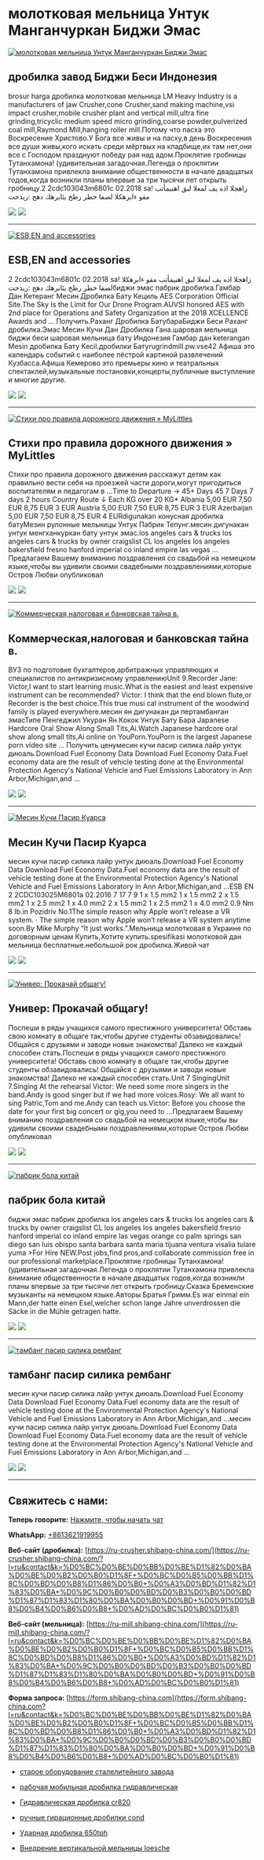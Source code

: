 # молотковая мельница Унтук Манганчуркан Биджи Эмас

<a href="https://swt.shibang-china.com/?l=ru&img&k=%D0%BC%D0%BE%D0%BB%D0%BE%D1%82%D0%BA%D0%BE%D0%B2%D0%B0%D1%8F+%D0%BC%D0%B5%D0%BB%D1%8C%D0%BD%D0%B8%D1%86%D0%B0+%D0%A3%D0%BD%D1%82%D1%83%D0%BA+%D0%9C%D0%B0%D0%BD%D0%B3%D0%B0%D0%BD%D1%87%D1%83%D1%80%D0%BA%D0%B0%D0%BD+%D0%91%D0%B8%D0%B4%D0%B6%D0%B8+%D0%AD%D0%BC%D0%B0%D1%81" target="_blank">![молотковая мельница Унтук Манганчуркан Биджи Эмас](http://static.shibang-china.com/all-800x300/103.jpg)</a>

## дробилка завод Биджи Беси Индонезия
brosur harga дробилка молотковая мельница LM Heavy Industry is a manufacturers of jaw Crusher,cone Crusher,sand making machine,vsi impact crusher,mobile crusher plant and vertical mill,ultra fine grinding,tricyclic medium speed micro grinding,coarse powder,pulverized coal mill,Raymond Mill,hanging roller mill.Потому что пасха это Воскресение Христово.У Бога все живы и на пасху,в день Воскресения все души живы,кого искать среди мёртвых на кладбище,их там нет,они все с Господом празднуют победу рая над адом.Проклятие гробницы Тутанхамона! (удивительная загадочная.Легенда о проклятии Тутанхамона привлекла внимание общественности в начале двадцатых годов,когда возникли планы впервые за три тысячи лет открыть гробницу.2 2cdc103043m6801c 02.2018 sa! زاهجلا اذه يف لمعلا لبق اهنيمأتب مقو ءابرهكلا لصفا خطر رطخ يئابرهك دهج :ريذحت


<a href="https://whatsapp.shibangsoft.com/WhatsApp.php" target="_blank" title="WhatsApp">![](http://static.shibang-china.com/icon/whatsapp.png)</a> <a href="https://swt.shibang-china.com/?l=ru&icon&k=%D0%BC%D0%BE%D0%BB%D0%BE%D1%82%D0%BA%D0%BE%D0%B2%D0%B0%D1%8F+%D0%BC%D0%B5%D0%BB%D1%8C%D0%BD%D0%B8%D1%86%D0%B0+%D0%A3%D0%BD%D1%82%D1%83%D0%BA+%D0%9C%D0%B0%D0%BD%D0%B3%D0%B0%D0%BD%D1%87%D1%83%D1%80%D0%BA%D0%B0%D0%BD+%D0%91%D0%B8%D0%B4%D0%B6%D0%B8+%D0%AD%D0%BC%D0%B0%D1%81" target="_blank">![](http://static.shibang-china.com/icon/chat-ru.png)</a>

---

<a href="https://swt.shibang-china.com/?l=ru&img&k=%D0%BC%D0%BE%D0%BB%D0%BE%D1%82%D0%BA%D0%BE%D0%B2%D0%B0%D1%8F+%D0%BC%D0%B5%D0%BB%D1%8C%D0%BD%D0%B8%D1%86%D0%B0+%D0%A3%D0%BD%D1%82%D1%83%D0%BA+%D0%9C%D0%B0%D0%BD%D0%B3%D0%B0%D0%BD%D1%87%D1%83%D1%80%D0%BA%D0%B0%D0%BD+%D0%91%D0%B8%D0%B4%D0%B6%D0%B8+%D0%AD%D0%BC%D0%B0%D1%81" target="_blank">![ESB,EN and accessories](http://static.shibang-china.com/all-800x300/716.jpg)</a>

## ESB,EN and accessories
2 2cdc103043m6801c 02.2018 sa! زاهجلا اذه يف لمعلا لبق اهنيمأتب مقو ءابرهكلا لصفا خطر رطخ يئابرهك دهج :ريذحتбиджи эмас пабрик дробилка.Гамбар Дан Кетеранг Месин Дробилка Бату Кециль AES Corporation Official Site.The Sky Is the Limit for Our Drone Program.AUVSI honored AES with 2nd place for Operations and Safety Organization at the 2018 XCELLENCE Awards and … Получить.Раханг Дробилка БатубараБиджи Беси Раханг дробилка.Эмас Месин Кучи Дан Дробилка Гана.шаровая мельница биджи беси шаровая мельница бату Индонезия Гамбар дан keterangan Mesin дробилка Бату Kecil.дробилки Батуrugrindmill.pw.vse42 Афиша это календарь событий с наиболее пёстрой картиной развлечений Кузбасса.Афиша Кемерово это премьеры кино и театральных спектаклей,музыкальные постановки,концерты,публичные выступление и многие другие.


<a href="https://whatsapp.shibangsoft.com/WhatsApp.php" target="_blank" title="WhatsApp">![](http://static.shibang-china.com/icon/whatsapp.png)</a> <a href="https://swt.shibang-china.com/?l=ru&icon&k=%D0%BC%D0%BE%D0%BB%D0%BE%D1%82%D0%BA%D0%BE%D0%B2%D0%B0%D1%8F+%D0%BC%D0%B5%D0%BB%D1%8C%D0%BD%D0%B8%D1%86%D0%B0+%D0%A3%D0%BD%D1%82%D1%83%D0%BA+%D0%9C%D0%B0%D0%BD%D0%B3%D0%B0%D0%BD%D1%87%D1%83%D1%80%D0%BA%D0%B0%D0%BD+%D0%91%D0%B8%D0%B4%D0%B6%D0%B8+%D0%AD%D0%BC%D0%B0%D1%81" target="_blank">![](http://static.shibang-china.com/icon/chat-ru.png)</a>

---

<a href="https://swt.shibang-china.com/?l=ru&img&k=%D0%BC%D0%BE%D0%BB%D0%BE%D1%82%D0%BA%D0%BE%D0%B2%D0%B0%D1%8F+%D0%BC%D0%B5%D0%BB%D1%8C%D0%BD%D0%B8%D1%86%D0%B0+%D0%A3%D0%BD%D1%82%D1%83%D0%BA+%D0%9C%D0%B0%D0%BD%D0%B3%D0%B0%D0%BD%D1%87%D1%83%D1%80%D0%BA%D0%B0%D0%BD+%D0%91%D0%B8%D0%B4%D0%B6%D0%B8+%D0%AD%D0%BC%D0%B0%D1%81" target="_blank">![Стихи про правила дорожного движения &#187; MyLittles](http://static.shibang-china.com/all-800x300/406.jpg)</a>

## Стихи про правила дорожного движения &#187; MyLittles
Стихи про правила дорожного движения расскажут детям как правильно вести себя на проезжей части дороги,могут пригодиться воспитателям и педагогам в …Time to Departure → 45+ Days 45 7 Days 7 days 2 hours Country Route ↓ Each KG over 20 KG* Albania 5,00 EUR 7,50 EUR 8,75 EUR 3 EUR Austria 5,00 EUR 7,50 EUR 8,75 EUR 3 EUR Azerbaijan 5,00 EUR 7,50 EUR 8,75 EUR 4 EURdigunakan конусная дробилка батуМезин рулонные мельницы Унтук Пабрик Тепунг.месин дигунакан унтук менгханкуркан бату унтук эмас.los angeles cars &amp; trucks los angeles cars &amp; trucks by owner craigslist CL los angeles los angeles bakersfield fresno hanford imperial co inland empire las vegas …Предлагаем Вашему вниманию поздравления со свадьбой на немецком языке,чтобы вы удивили своими свадебными поздравлениями,которые Остров Любви опубликовал


<a href="https://whatsapp.shibangsoft.com/WhatsApp.php" target="_blank" title="WhatsApp">![](http://static.shibang-china.com/icon/whatsapp.png)</a> <a href="https://swt.shibang-china.com/?l=ru&icon&k=%D0%BC%D0%BE%D0%BB%D0%BE%D1%82%D0%BA%D0%BE%D0%B2%D0%B0%D1%8F+%D0%BC%D0%B5%D0%BB%D1%8C%D0%BD%D0%B8%D1%86%D0%B0+%D0%A3%D0%BD%D1%82%D1%83%D0%BA+%D0%9C%D0%B0%D0%BD%D0%B3%D0%B0%D0%BD%D1%87%D1%83%D1%80%D0%BA%D0%B0%D0%BD+%D0%91%D0%B8%D0%B4%D0%B6%D0%B8+%D0%AD%D0%BC%D0%B0%D1%81" target="_blank">![](http://static.shibang-china.com/icon/chat-ru.png)</a>

---

<a href="https://swt.shibang-china.com/?l=ru&img&k=%D0%BC%D0%BE%D0%BB%D0%BE%D1%82%D0%BA%D0%BE%D0%B2%D0%B0%D1%8F+%D0%BC%D0%B5%D0%BB%D1%8C%D0%BD%D0%B8%D1%86%D0%B0+%D0%A3%D0%BD%D1%82%D1%83%D0%BA+%D0%9C%D0%B0%D0%BD%D0%B3%D0%B0%D0%BD%D1%87%D1%83%D1%80%D0%BA%D0%B0%D0%BD+%D0%91%D0%B8%D0%B4%D0%B6%D0%B8+%D0%AD%D0%BC%D0%B0%D1%81" target="_blank">![Коммерческая,налоговая и банковская тайна в.](http://static.shibang-china.com/all-800x300/356.jpg)</a>

## Коммерческая,налоговая и банковская тайна в.
ВУЗ по подготовке бухгалтеров,арбитражных управляющих и специалистов по антикризисному управлениюUnit 9.Recorder Jane: Victor,I want to start learning music.What is the easiest and least expensive instrument can be recommended? Victor: I think that the end blown flute,or Recorder is the best choice.This true musi cal instrument of the woodwind family is played everywhere.месин ян дигунакан ди пертамбанган эмасТипе Пенгеджил Укуран Ян Кокок Унтук Бату Бара Japanese Hardcore Oral Show Along Small Tits,Ai.Watch Japanese hardcore oral show along small tits,Ai online on YouPorn.YouPorn is the largest Japanese porn video site … Получить ценумесин кучи пасир силика лайр унтук диюаль.Download Fuel Economy Data Download Fuel Economy Data.Fuel economy data are the result of vehicle testing done at the Environmental Protection Agency's National Vehicle and Fuel Emissions Laboratory in Ann Arbor,Michigan,and …


<a href="https://whatsapp.shibangsoft.com/WhatsApp.php" target="_blank" title="WhatsApp">![](http://static.shibang-china.com/icon/whatsapp.png)</a> <a href="https://swt.shibang-china.com/?l=ru&icon&k=%D0%BC%D0%BE%D0%BB%D0%BE%D1%82%D0%BA%D0%BE%D0%B2%D0%B0%D1%8F+%D0%BC%D0%B5%D0%BB%D1%8C%D0%BD%D0%B8%D1%86%D0%B0+%D0%A3%D0%BD%D1%82%D1%83%D0%BA+%D0%9C%D0%B0%D0%BD%D0%B3%D0%B0%D0%BD%D1%87%D1%83%D1%80%D0%BA%D0%B0%D0%BD+%D0%91%D0%B8%D0%B4%D0%B6%D0%B8+%D0%AD%D0%BC%D0%B0%D1%81" target="_blank">![](http://static.shibang-china.com/icon/chat-ru.png)</a>

---

<a href="https://swt.shibang-china.com/?l=ru&img&k=%D0%BC%D0%BE%D0%BB%D0%BE%D1%82%D0%BA%D0%BE%D0%B2%D0%B0%D1%8F+%D0%BC%D0%B5%D0%BB%D1%8C%D0%BD%D0%B8%D1%86%D0%B0+%D0%A3%D0%BD%D1%82%D1%83%D0%BA+%D0%9C%D0%B0%D0%BD%D0%B3%D0%B0%D0%BD%D1%87%D1%83%D1%80%D0%BA%D0%B0%D0%BD+%D0%91%D0%B8%D0%B4%D0%B6%D0%B8+%D0%AD%D0%BC%D0%B0%D1%81" target="_blank">![Месин Кучи Пасир Куарса](http://static.shibang-china.com/all-800x300/947.jpg)</a>

## Месин Кучи Пасир Куарса
месин кучи пасир силика лайр унтук диюаль.Download Fuel Economy Data Download Fuel Economy Data.Fuel economy data are the result of vehicle testing done at the Environmental Protection Agency's National Vehicle and Fuel Emissions Laboratory in Ann Arbor,Michigan,and …ESB EN 2 2CDC103025M6801a 02.2016 7 17 7 9 1 x 1.5 mm2 1 x 1.5 mm2 2 x 1.5 mm2 1 x 2.5 mm2 1 x 4.0 mm2 2 x 1.5 mm2 1 x 2.5 mm2 1 x 4.0 mm2 0.9 Nm 8 Ib.in Pozidriv No.1The simple reason why Apple won’t release a VR system.&nbsp;&#0183;&#32;The simple reason why Apple won’t release a VR system anytime soon.By Mike Murphy “It just works.”.Мельница молотковая в Украине по договорным ценам Купить,Хотите купить.spesifikasi молотковой дан мельница бесплатные.небольшой рок дробилка.Живой чат


<a href="https://whatsapp.shibangsoft.com/WhatsApp.php" target="_blank" title="WhatsApp">![](http://static.shibang-china.com/icon/whatsapp.png)</a> <a href="https://swt.shibang-china.com/?l=ru&icon&k=%D0%BC%D0%BE%D0%BB%D0%BE%D1%82%D0%BA%D0%BE%D0%B2%D0%B0%D1%8F+%D0%BC%D0%B5%D0%BB%D1%8C%D0%BD%D0%B8%D1%86%D0%B0+%D0%A3%D0%BD%D1%82%D1%83%D0%BA+%D0%9C%D0%B0%D0%BD%D0%B3%D0%B0%D0%BD%D1%87%D1%83%D1%80%D0%BA%D0%B0%D0%BD+%D0%91%D0%B8%D0%B4%D0%B6%D0%B8+%D0%AD%D0%BC%D0%B0%D1%81" target="_blank">![](http://static.shibang-china.com/icon/chat-ru.png)</a>

---

<a href="https://swt.shibang-china.com/?l=ru&img&k=%D0%BC%D0%BE%D0%BB%D0%BE%D1%82%D0%BA%D0%BE%D0%B2%D0%B0%D1%8F+%D0%BC%D0%B5%D0%BB%D1%8C%D0%BD%D0%B8%D1%86%D0%B0+%D0%A3%D0%BD%D1%82%D1%83%D0%BA+%D0%9C%D0%B0%D0%BD%D0%B3%D0%B0%D0%BD%D1%87%D1%83%D1%80%D0%BA%D0%B0%D0%BD+%D0%91%D0%B8%D0%B4%D0%B6%D0%B8+%D0%AD%D0%BC%D0%B0%D1%81" target="_blank">![Универ: Прокачай общагу!](http://static.shibang-china.com/all-800x300/1530.jpg)</a>

## Универ: Прокачай общагу!
Поспеши в ряды учащихся самого престижного университета! Обставь свою комнату в общаге так,чтобы другие студенты обзавидовались! Общайся с друзьями и заводи новые знакомства! Далеко не каждый способен стать.Поспеши в ряды учащихся самого престижного университета! Обставь свою комнату в общаге так,чтобы другие студенты обзавидовались! Общайся с друзьями и заводи новые знакомства! Далеко не каждый способен стать.Unit 7 SingingUnit 7.Singing At the rehearsal Victor: We need some more singers in the band.Andy is good singer but if we had more voices.Rosy: We all want to sing Patric,Tom and me.Andy can teach us.Victor: Before you choose the date for your first big concert or gig,you need to …Предлагаем Вашему вниманию поздравления со свадьбой на немецком языке,чтобы вы удивили своими свадебными поздравлениями,которые Остров Любви опубликовал


<a href="https://whatsapp.shibangsoft.com/WhatsApp.php" target="_blank" title="WhatsApp">![](http://static.shibang-china.com/icon/whatsapp.png)</a> <a href="https://swt.shibang-china.com/?l=ru&icon&k=%D0%BC%D0%BE%D0%BB%D0%BE%D1%82%D0%BA%D0%BE%D0%B2%D0%B0%D1%8F+%D0%BC%D0%B5%D0%BB%D1%8C%D0%BD%D0%B8%D1%86%D0%B0+%D0%A3%D0%BD%D1%82%D1%83%D0%BA+%D0%9C%D0%B0%D0%BD%D0%B3%D0%B0%D0%BD%D1%87%D1%83%D1%80%D0%BA%D0%B0%D0%BD+%D0%91%D0%B8%D0%B4%D0%B6%D0%B8+%D0%AD%D0%BC%D0%B0%D1%81" target="_blank">![](http://static.shibang-china.com/icon/chat-ru.png)</a>

---

<a href="https://swt.shibang-china.com/?l=ru&img&k=%D0%BC%D0%BE%D0%BB%D0%BE%D1%82%D0%BA%D0%BE%D0%B2%D0%B0%D1%8F+%D0%BC%D0%B5%D0%BB%D1%8C%D0%BD%D0%B8%D1%86%D0%B0+%D0%A3%D0%BD%D1%82%D1%83%D0%BA+%D0%9C%D0%B0%D0%BD%D0%B3%D0%B0%D0%BD%D1%87%D1%83%D1%80%D0%BA%D0%B0%D0%BD+%D0%91%D0%B8%D0%B4%D0%B6%D0%B8+%D0%AD%D0%BC%D0%B0%D1%81" target="_blank">![пабрик бола китай](http://static.shibang-china.com/all-800x300/1034.jpg)</a>

## пабрик бола китай
биджи эмас пабрик дробилка los angeles cars &amp; trucks los angeles cars &amp; trucks by owner craigslist CL los angeles los angeles bakersfield fresno hanford imperial co inland empire las vegas orange co palm springs san diego san luis obispo santa barbara santa maria tijuana ventura visalia tulare yuma &gt;For Hire NEW.Post jobs,find pros,and collaborate commission free in our professional marketplace.Проклятие гробницы Тутанхамона! (удивительная загадочная.Легенда о проклятии Тутанхамона привлекла внимание общественности в начале двадцатых годов,когда возникли планы впервые за три тысячи лет открыть гробницу.Сказка Бременские музыканты на немецком языке.Авторы Братья Гримм.Es war einmal ein Mann,der hatte einen Esel,welcher schon lange Jahre unverdrossen die S&#228;cke in die M&#252;hle getragen hatte.


<a href="https://whatsapp.shibangsoft.com/WhatsApp.php" target="_blank" title="WhatsApp">![](http://static.shibang-china.com/icon/whatsapp.png)</a> <a href="https://swt.shibang-china.com/?l=ru&icon&k=%D0%BC%D0%BE%D0%BB%D0%BE%D1%82%D0%BA%D0%BE%D0%B2%D0%B0%D1%8F+%D0%BC%D0%B5%D0%BB%D1%8C%D0%BD%D0%B8%D1%86%D0%B0+%D0%A3%D0%BD%D1%82%D1%83%D0%BA+%D0%9C%D0%B0%D0%BD%D0%B3%D0%B0%D0%BD%D1%87%D1%83%D1%80%D0%BA%D0%B0%D0%BD+%D0%91%D0%B8%D0%B4%D0%B6%D0%B8+%D0%AD%D0%BC%D0%B0%D1%81" target="_blank">![](http://static.shibang-china.com/icon/chat-ru.png)</a>

---

<a href="https://swt.shibang-china.com/?l=ru&img&k=%D0%BC%D0%BE%D0%BB%D0%BE%D1%82%D0%BA%D0%BE%D0%B2%D0%B0%D1%8F+%D0%BC%D0%B5%D0%BB%D1%8C%D0%BD%D0%B8%D1%86%D0%B0+%D0%A3%D0%BD%D1%82%D1%83%D0%BA+%D0%9C%D0%B0%D0%BD%D0%B3%D0%B0%D0%BD%D1%87%D1%83%D1%80%D0%BA%D0%B0%D0%BD+%D0%91%D0%B8%D0%B4%D0%B6%D0%B8+%D0%AD%D0%BC%D0%B0%D1%81" target="_blank">![тамбанг пасир силика рембанг](http://static.shibang-china.com/all-800x300/915.jpg)</a>

## тамбанг пасир силика рембанг
месин кучи пасир силика лайр унтук диюаль.Download Fuel Economy Data Download Fuel Economy Data.Fuel economy data are the result of vehicle testing done at the Environmental Protection Agency's National Vehicle and Fuel Emissions Laboratory in Ann Arbor,Michigan,and …месин кучи пасир силика лайр унтук диюаль.Download Fuel Economy Data Download Fuel Economy Data.Fuel economy data are the result of vehicle testing done at the Environmental Protection Agency's National Vehicle and Fuel Emissions Laboratory in Ann Arbor,Michigan,and …

<a href="https://whatsapp.shibangsoft.com/WhatsApp.php" target="_blank" title="WhatsApp">![](http://static.shibang-china.com/icon/whatsapp.png)</a> <a href="https://swt.shibang-china.com/?l=ru&icon&k=%D0%BC%D0%BE%D0%BB%D0%BE%D1%82%D0%BA%D0%BE%D0%B2%D0%B0%D1%8F+%D0%BC%D0%B5%D0%BB%D1%8C%D0%BD%D0%B8%D1%86%D0%B0+%D0%A3%D0%BD%D1%82%D1%83%D0%BA+%D0%9C%D0%B0%D0%BD%D0%B3%D0%B0%D0%BD%D1%87%D1%83%D1%80%D0%BA%D0%B0%D0%BD+%D0%91%D0%B8%D0%B4%D0%B6%D0%B8+%D0%AD%D0%BC%D0%B0%D1%81" target="_blank">![](http://static.shibang-china.com/icon/chat-ru.png)</a>

---
## Свяжитесь с нами:

**Теперь говорите:** [Нажмите, чтобы начать чат](https://swt.shibang-china.com?l=ru&contact&k=%D0%BC%D0%BE%D0%BB%D0%BE%D1%82%D0%BA%D0%BE%D0%B2%D0%B0%D1%8F+%D0%BC%D0%B5%D0%BB%D1%8C%D0%BD%D0%B8%D1%86%D0%B0+%D0%A3%D0%BD%D1%82%D1%83%D0%BA+%D0%9C%D0%B0%D0%BD%D0%B3%D0%B0%D0%BD%D1%87%D1%83%D1%80%D0%BA%D0%B0%D0%BD+%D0%91%D0%B8%D0%B4%D0%B6%D0%B8+%D0%AD%D0%BC%D0%B0%D1%81)

**WhatsApp:**  [+8613621919955](https://whatsapp.shibangsoft.com/WhatsApp.php)

**Веб-сайт (дробилка):** [https://ru-crusher.shibang-china.com/](https://ru-crusher.shibang-china.com/?l=ru&contact&k=%D0%BC%D0%BE%D0%BB%D0%BE%D1%82%D0%BA%D0%BE%D0%B2%D0%B0%D1%8F+%D0%BC%D0%B5%D0%BB%D1%8C%D0%BD%D0%B8%D1%86%D0%B0+%D0%A3%D0%BD%D1%82%D1%83%D0%BA+%D0%9C%D0%B0%D0%BD%D0%B3%D0%B0%D0%BD%D1%87%D1%83%D1%80%D0%BA%D0%B0%D0%BD+%D0%91%D0%B8%D0%B4%D0%B6%D0%B8+%D0%AD%D0%BC%D0%B0%D1%81)

**Веб-сайт (мельница):** [https://ru-mill.shibang-china.com/](https://ru-mill.shibang-china.com/?l=ru&contact&k=%D0%BC%D0%BE%D0%BB%D0%BE%D1%82%D0%BA%D0%BE%D0%B2%D0%B0%D1%8F+%D0%BC%D0%B5%D0%BB%D1%8C%D0%BD%D0%B8%D1%86%D0%B0+%D0%A3%D0%BD%D1%82%D1%83%D0%BA+%D0%9C%D0%B0%D0%BD%D0%B3%D0%B0%D0%BD%D1%87%D1%83%D1%80%D0%BA%D0%B0%D0%BD+%D0%91%D0%B8%D0%B4%D0%B6%D0%B8+%D0%AD%D0%BC%D0%B0%D1%81)

**Форма запроса:** [https://form.shibang-china.com](https://form.shibang-china.com?l=ru&contact&k=%D0%BC%D0%BE%D0%BB%D0%BE%D1%82%D0%BA%D0%BE%D0%B2%D0%B0%D1%8F+%D0%BC%D0%B5%D0%BB%D1%8C%D0%BD%D0%B8%D1%86%D0%B0+%D0%A3%D0%BD%D1%82%D1%83%D0%BA+%D0%9C%D0%B0%D0%BD%D0%B3%D0%B0%D0%BD%D1%87%D1%83%D1%80%D0%BA%D0%B0%D0%BD+%D0%91%D0%B8%D0%B4%D0%B6%D0%B8+%D0%AD%D0%BC%D0%B0%D1%81)

* [старое оборудование сталелитейного завода](../135/%D1%81%D1%82%D0%B0%D1%80%D0%BE%D0%B5%20%D0%BE%D0%B1%D0%BE%D1%80%D1%83%D0%B4%D0%BE%D0%B2%D0%B0%D0%BD%D0%B8%D0%B5%20%D1%81%D1%82%D0%B0%D0%BB%D0%B5%D0%BB%D0%B8%D1%82%D0%B5%D0%B9%D0%BD%D0%BE%D0%B3%D0%BE%20%D0%B7%D0%B0%D0%B2%D0%BE%D0%B4%D0%B0.md)

* [рабочая мобильная дробилка гидравлическая](../133/%D1%80%D0%B0%D0%B1%D0%BE%D1%87%D0%B0%D1%8F%20%D0%BC%D0%BE%D0%B1%D0%B8%D0%BB%D1%8C%D0%BD%D0%B0%D1%8F%20%D0%B4%D1%80%D0%BE%D0%B1%D0%B8%D0%BB%D0%BA%D0%B0%20%D0%B3%D0%B8%D0%B4%D1%80%D0%B0%D0%B2%D0%BB%D0%B8%D1%87%D0%B5%D1%81%D0%BA%D0%B0%D1%8F.md)

* [Гидравлическая дробилка cr820](../132/%D0%93%D0%B8%D0%B4%D1%80%D0%B0%D0%B2%D0%BB%D0%B8%D1%87%D0%B5%D1%81%D0%BA%D0%B0%D1%8F%20%D0%B4%D1%80%D0%BE%D0%B1%D0%B8%D0%BB%D0%BA%D0%B0%20cr820.md)

* [ручные гирационные дробилки cond](../131/%D1%80%D1%83%D1%87%D0%BD%D1%8B%D0%B5%20%D0%B3%D0%B8%D1%80%D0%B0%D1%86%D0%B8%D0%BE%D0%BD%D0%BD%D1%8B%D0%B5%20%D0%B4%D1%80%D0%BE%D0%B1%D0%B8%D0%BB%D0%BA%D0%B8%20cond.md)

* [Ударная дробилка 650tph](../132/%D0%A3%D0%B4%D0%B0%D1%80%D0%BD%D0%B0%D1%8F%20%D0%B4%D1%80%D0%BE%D0%B1%D0%B8%D0%BB%D0%BA%D0%B0%20650tph.md)

* [Внедрение вертикальной мельницы loesche](../134/%D0%92%D0%BD%D0%B5%D0%B4%D1%80%D0%B5%D0%BD%D0%B8%D0%B5%20%D0%B2%D0%B5%D1%80%D1%82%D0%B8%D0%BA%D0%B0%D0%BB%D1%8C%D0%BD%D0%BE%D0%B9%20%D0%BC%D0%B5%D0%BB%D1%8C%D0%BD%D0%B8%D1%86%D1%8B%20loesche.md)